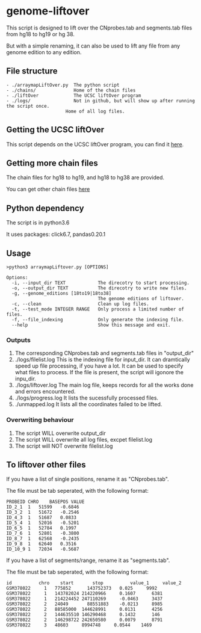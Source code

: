 # genome-liftover
This script is designed to lift over the CNprobes.tab and segments.tab files from hg18 to hg19 or hg 38.

But with a simple renaming, it can also be used to lift any file from any genome edition to any edition.

## File structure
```
- ./arraymapLiftOver.py  The python script
- ./chains/              Home of the chain files
- ./liftOver             The UCSC liftOver program
- ./logs/                Not in github, but will show up after running the script once.
                      Home of all log files.
```

## Getting the UCSC liftOver
This script depends on the UCSC liftOver program, you can find it [here](https://genome-store.ucsc.edu/).

## Getting more chain files
The chain files for hg18 to hg19, and hg18 to hg38 are provided.

You can get other chain files [here](http://hgdownload.cse.ucsc.edu/downloads.html)

## Python dependency
The script is in python3.6

It uses packages: click6.7, pandas0.20.1

## Usage
```
>python3 arraymapLiftover.py [OPTIONS]

Options:
  -i, --input_dir TEXT            The direcotry to start processing.
  -o, --output_dir TEXT           The direcotry to write new files.
  -g, --genome_editions [18to19|18to38]
                                  The genome editions of liftover.
  -c, --clean                     Clean up log files.
  -t, --test_mode INTEGER RANGE   Only process a limited number of files.
  -f, --file_indexing             Only generate the indexing file.
  --help                          Show this message and exit.
```

### Outputs
1. The corresponding CNprobes.tab and segments.tab files in "output_dir"
2. ./logs/filelist.log    This is the indexing file for input_dir.
                          It can dramtically speed up file processing, if you have a lot.
                          It can be used to specify what files to process.
                          If the file is present, the script will igonore the inpu_dir.
3. ./logs/liftover.log    The main log file, keeps records for all the works done and errors encountered.
4. ./logs/progress.log    It lists the sucessfully processed files.
5. ./unmapped.log         It lists all the coordinates failed to be lifted.

### Overwriting behaviour
1. The script WILL overwrite output_dir
2. The script WILL overwrite all log files, excpet filelist.log
3. The script will NOT overwrite filelist.log

## To liftover other files
If you have a list of single positions, rename it as "CNprobes.tab".

The file must be tab seperated, with the following format:
```
PROBEID	CHRO	BASEPOS	VALUE
ID_2_1	1	51599	-0.6846
ID_3_2	1	51672	-0.2546
ID_4_3	1	51687	0.0833
ID_5_4	1	52016	-0.5201
ID_6_5	1	52784	0.1997
ID_7_6	1	52801	-0.3800
ID_8_7	1	62568	-0.2435
ID_9_8	1	62640	0.3516
ID_10_9	1	72034	-0.5687
```

If you have a list of segments/range, rename it as "segments.tab".

The file must be tab seperated, with the following format:
```
id	        chro	start	    stop	      value_1	  value_2
GSM378022	  1	  775852	  143752373	  0.025	    9992
GSM378022	  1	  143782024	214220966	  0.1607	  6381
GSM378022	  1	  214224452	247110269	  -0.0463	  3437
GSM378022	  2	  24049	      88551883	  -0.0213	  8985
GSM378022	  2	  88585000	144628991	  0.0131	  4256
GSM378022	  2	  144635510	146290468	  0.1432	  146
GSM378022	  2	  146298722	242650580	  0.0079	  8791
GSM378022	  3	  48603	    8994748	    0.0544	  1469
```
